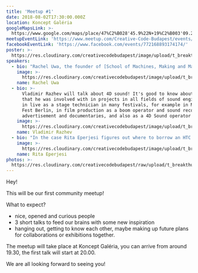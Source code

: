 ```yaml
---
title: 'Meetup #1'
date: 2018-08-02T17:30:00.000Z
location: Koncept Galéria
googleMapsLink: >-
  https://www.google.com/maps/place/47%C2%B028'45.9%22N+19%C2%B003'09.2%22E/@47.479427,19.052546,17z/data=!3m1!4b1!4m5!3m4!1s0x0:0x0!8m2!3d47.479427!4d19.052546
meetupEventLink: 'https://www.meetup.com/Creative-Code-Budapest/events/qnhgzpyxlbdb/'
facebookEventLink: 'https://www.facebook.com/events/772168893174174/'
poster: >-
  https://res.cloudinary.com/creativecodebudapest/image/upload/t_breakthumbnails/v1574806429/cc1/creativecode_1_alr623.jpg
speakers:
  - bio: "Rachel Uwa, the founder of [School of Machines, Making and Make-Believe](www.schoolofma.org) and of Creative Code Berlin, an artist, educator, and organiser whose background is in audio engineering and vfx compositing.\r\n\nShe will talk about the human need for creativity or whatever she wants to, she is brilliant."
    image: >-
      https://res.cloudinary.com/creativecodebudapest/image/upload/t_breakthumbnails/v1574806410/cc1/racheluwa_apnoai.jpg
    name: Rachel Uwa
  - bio: >-
      Vladimir Razhev will talk about 4D sound! It's good to know about Vladimir
      that he was involved with in projects in all fields of sound engineering:
      in live as a stage technician in many festivals, for example in Music Tech
      Fest Berlin, in film production as a boom operator and sound recordist for
      advertisement and documentaries, and also as a 4D Sound operator at MONOM.
    image: >-
      https://res.cloudinary.com/creativecodebudapest/image/upload/t_breakthumbnails/v1574806410/cc1/vladrazhev_nntmav.jpg
    name: Vladimir Razhev
  - bio: "In the case Rita Eperjesi figures out where to borrow an HTC Vive with a computer, she will show her VR project, the Surface, if not, she will talk about social VR or clouds.\r\n\nMore about Rita's work [here](www.rita.cloud).\n\nupdate: The HTC Vive VR experience will be provided by the Hungarian Chapter of Internet of People."
    image: >-
      https://res.cloudinary.com/creativecodebudapest/image/upload/t_breakthumbnails/v1574806409/cc1/rita_ftjy8y.jpg
    name: Rita Eperjesi
photos: >-
  https://res.cloudinary.com/creativecodebudapest/raw/upload/t_breakthumbnails/v1579385712/cc1/YWyPLkQvOpSII755Bo_cawssg
---
```

Hey!

This will be our first community meetup!

What to expect?

* nice, opened and curious people
* 3 short talks to feed our brains with some new inspiration
* hanging out, getting to know each other, maybe making up future plans for collaborations or exhibitions together.

The meetup will take place at Koncept Galéria, you can arrive from around 19.30, the first talk will start at 20.00.

We are all looking forward to seeing you!
